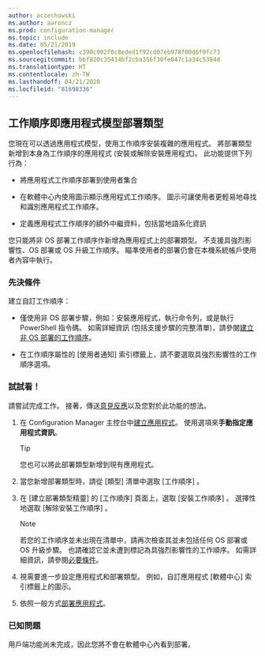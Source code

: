 ```yaml
---
author: aczechowski
ms.author: aaroncz
ms.prod: configuration-manager
ms.topic: include
ms.date: 05/21/2019
ms.openlocfilehash: c390c902f0c8eded1f92cd07eb978f00d6f9fc73
ms.sourcegitcommit: bbf820c35414bf2cba356f30fe047c1a34c5384d
ms.translationtype: HT
ms.contentlocale: zh-TW
ms.lasthandoff: 04/21/2020
ms.locfileid: "81698336"
---
```

## <a name="task-sequence-as-an-app-model-deployment-type"></a><a name="bkmk_tsdt"></a> 工作順序即應用程式模型部署類型

<!--3555953-->

您現在可以透過應用程式模型，使用工作順序安裝複雜的應用程式。 將部署類型新增到本身為工作順序的應用程式 (安裝或解除安裝應用程式)。 此功能提供下列行為：

- 將應用程式工作順序部署到使用者集合

- 在軟體中心內使用圖示顯示應用程式工作順序。 圖示可讓使用者更輕易地尋找和識別應用程式工作順序。

- 定義應用程式工作順序的額外中繼資料，包括當地語系化資訊

您只能將非 OS 部署工作順序作新增為應用程式上的部署類型。 不支援具強烈影響性、OS 部署或 OS 升級工作順序。 瞄準使用者的部署仍會在本機系統帳戶使用者內容中執行。

### <a name="prerequisites"></a>先決條件

建立自訂工作順序：

- 僅使用非 OS 部署步驟，例如：安裝應用程式，執行命令列，或是執行 PowerShell 指令碼。 如需詳細資訊 (包括支援步驟的完整清單)，請參閱[建立非 OS 部署的工作順序](../../../../../osd/deploy-use/create-a-task-sequence-for-non-operating-system-deployments.md)。

- 在工作順序屬性的 [使用者通知]  索引標籤上，請不要選取具強烈影響性的工作順序選項。

### <a name="try-it-out"></a>試試看！

請嘗試完成工作。 接著，傳送[意見反應](../../../../understand/find-help.md#product-feedback)以及您對於此功能的想法。

1. 在 Configuration Manager 主控台中[建立應用程式](../../../../../apps/deploy-use/create-applications.md#bkmk_create)。 使用選項來**手動指定應用程式資訊**。  

    > [!Tip]  
    > 您也可以將此部署類型新增到現有應用程式。  

1. 當您新增部署類型時，請從 [類型] 清單中選取 [工作順序]  。

1. 在 [建立部署類型精靈] 的 [工作順序] 頁面上，選取 [安裝工作順序]  。 選擇性地選取 [解除安裝工作順序]  。  

    > [!Note]  
    > 若您的工作順序並未出現在清單中，請再次檢查其並未包括任何 OS 部署或 OS 升級步驟。 也請確認它並未遭到標記為具強烈影響性的工作順序。 如需詳細資訊，請參閱[必要條件](#prerequisites)。  

1. 視需要進一步設定應用程式和部署類型。 例如，自訂應用程式 [軟體中心] 索引標籤上的圖示。

1. 依照一般方式[部署應用程式](../../../../../apps/deploy-use/deploy-applications.md#bkmk_deploy)。


### <a name="known-issue"></a>已知問題

用戶端功能尚未完成，因此您將不會在軟體中心內看到部署。
